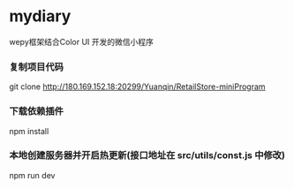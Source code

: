 # mydiary
wepy框架结合Color UI 开发的微信小程序
### 复制项目代码
git clone http://180.169.152.18:20299/Yuanqin/RetailStore-miniProgram

### 下载依赖插件
npm install

### 本地创建服务器并开启热更新(接口地址在 src/utils/const.js 中修改)
npm run dev
